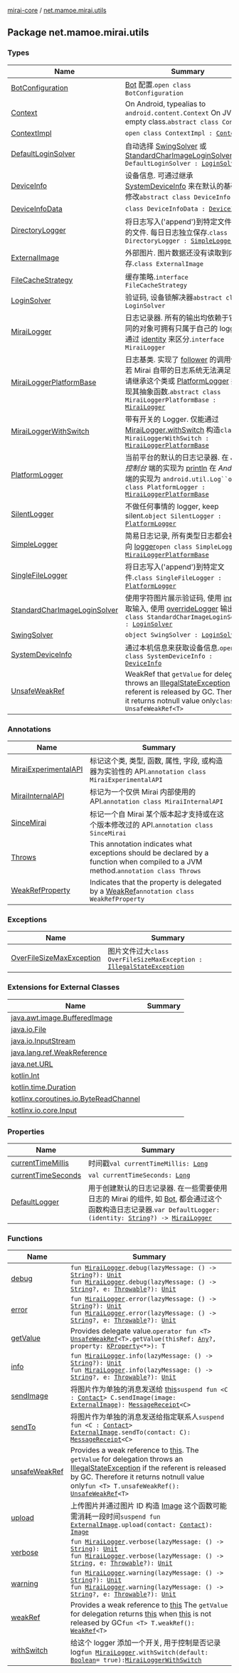 [mirai-core](../index.md) / [net.mamoe.mirai.utils](./index.md)

## Package net.mamoe.mirai.utils

### Types

| Name | Summary |
|---|---|
| [BotConfiguration](-bot-configuration/index.md) | [Bot](../net.mamoe.mirai/-bot/index.md) 配置.`open class BotConfiguration` |
| [Context](-context/index.md) | On Android, typealias to `android.content.Context` On JVM, empty class.`abstract class Context` |
| [ContextImpl](-context-impl/index.md) | `open class ContextImpl : `[`Context`](-context/index.md) |
| [DefaultLoginSolver](-default-login-solver/index.md) | 自动选择 [SwingSolver](-swing-solver/index.md) 或 [StandardCharImageLoginSolver](-standard-char-image-login-solver/index.md)`class DefaultLoginSolver : `[`LoginSolver`](-login-solver/index.md) |
| [DeviceInfo](-device-info/index.md) | 设备信息. 可通过继承 [SystemDeviceInfo](-system-device-info/index.md) 来在默认的基础上修改`abstract class DeviceInfo` |
| [DeviceInfoData](-device-info-data/index.md) | `class DeviceInfoData : `[`DeviceInfo`](-device-info/index.md) |
| [DirectoryLogger](-directory-logger/index.md) | 将日志写入('append')到特定文件夹中的文件. 每日日志独立保存.`class DirectoryLogger : `[`SimpleLogger`](-simple-logger/index.md) |
| [ExternalImage](-external-image/index.md) | 外部图片. 图片数据还没有读取到内存.`class ExternalImage` |
| [FileCacheStrategy](-file-cache-strategy/index.md) | 缓存策略.`interface FileCacheStrategy` |
| [LoginSolver](-login-solver/index.md) | 验证码, 设备锁解决器`abstract class LoginSolver` |
| [MiraiLogger](-mirai-logger/index.md) | 日志记录器. 所有的输出均依赖于它. 不同的对象可拥有只属于自己的 logger. 通过 [identity](-mirai-logger/identity.md) 来区分.`interface MiraiLogger` |
| [MiraiLoggerPlatformBase](-mirai-logger-platform-base/index.md) | 日志基类. 实现了 [follower](-mirai-logger-platform-base/follower.md) 的调用传递. 若 Mirai 自带的日志系统无法满足需求, 请继承这个类或 [PlatformLogger](-platform-logger/index.md) 并实现其抽象函数.`abstract class MiraiLoggerPlatformBase : `[`MiraiLogger`](-mirai-logger/index.md) |
| [MiraiLoggerWithSwitch](-mirai-logger-with-switch/index.md) | 带有开关的 Logger. 仅能通过 [MiraiLogger.withSwitch](with-switch.md) 构造`class MiraiLoggerWithSwitch : `[`MiraiLoggerPlatformBase`](-mirai-logger-platform-base/index.md) |
| [PlatformLogger](-platform-logger/index.md) | 当前平台的默认的日志记录器. 在 *JVM 控制台* 端的实现为 [println](https://kotlinlang.org/api/latest/jvm/stdlib/kotlin.io/println.html) 在 *Android* 端的实现为 `android.util.Log``open class PlatformLogger : `[`MiraiLoggerPlatformBase`](-mirai-logger-platform-base/index.md) |
| [SilentLogger](-silent-logger/index.md) | 不做任何事情的 logger, keep silent.`object SilentLogger : `[`PlatformLogger`](-platform-logger/index.md) |
| [SimpleLogger](-simple-logger/index.md) | 简易日志记录, 所有类型日志都会被重定向 [logger](-simple-logger/logger.md)`open class SimpleLogger : `[`MiraiLoggerPlatformBase`](-mirai-logger-platform-base/index.md) |
| [SingleFileLogger](-single-file-logger/index.md) | 将日志写入('append')到特定文件.`class SingleFileLogger : `[`PlatformLogger`](-platform-logger/index.md) |
| [StandardCharImageLoginSolver](-standard-char-image-login-solver/index.md) | 使用字符图片展示验证码, 使用 [input](#) 获取输入, 使用 [overrideLogger](#) 输出`class StandardCharImageLoginSolver : `[`LoginSolver`](-login-solver/index.md) |
| [SwingSolver](-swing-solver/index.md) | `object SwingSolver : `[`LoginSolver`](-login-solver/index.md) |
| [SystemDeviceInfo](-system-device-info/index.md) | 通过本机信息来获取设备信息.`open class SystemDeviceInfo : `[`DeviceInfo`](-device-info/index.md) |
| [UnsafeWeakRef](-unsafe-weak-ref/index.md) | WeakRef that `getValue` for delegation throws an [IllegalStateException](https://kotlinlang.org/api/latest/jvm/stdlib/kotlin/-illegal-state-exception/index.html) if the referent is released by GC. Therefore it returns notnull value only`class UnsafeWeakRef<T>` |

### Annotations

| Name | Summary |
|---|---|
| [MiraiExperimentalAPI](-mirai-experimental-a-p-i/index.md) | 标记这个类, 类型, 函数, 属性, 字段, 或构造器为实验性的 API.`annotation class MiraiExperimentalAPI` |
| [MiraiInternalAPI](-mirai-internal-a-p-i/index.md) | 标记为一个仅供 Mirai 内部使用的 API.`annotation class MiraiInternalAPI` |
| [SinceMirai](-since-mirai/index.md) | 标记一个自 Mirai 某个版本起才支持或在这个版本修改过的 API.`annotation class SinceMirai` |
| [Throws](-throws/index.md) | This annotation indicates what exceptions should be declared by a function when compiled to a JVM method.`annotation class Throws` |
| [WeakRefProperty](-weak-ref-property/index.md) | Indicates that the property is delegated by a [WeakRef](-weak-ref/index.md)`annotation class WeakRefProperty` |

### Exceptions

| Name | Summary |
|---|---|
| [OverFileSizeMaxException](-over-file-size-max-exception/index.md) | 图片文件过大`class OverFileSizeMaxException : `[`IllegalStateException`](https://kotlinlang.org/api/latest/jvm/stdlib/kotlin/-illegal-state-exception/index.html) |

### Extensions for External Classes

| Name | Summary |
|---|---|
| [java.awt.image.BufferedImage](java.awt.image.-buffered-image/index.md) |  |
| [java.io.File](java.io.-file/index.md) |  |
| [java.io.InputStream](java.io.-input-stream/index.md) |  |
| [java.lang.ref.WeakReference](java.lang.ref.-weak-reference/index.md) |  |
| [java.net.URL](java.net.-u-r-l/index.md) |  |
| [kotlin.Int](kotlin.-int/index.md) |  |
| [kotlin.time.Duration](kotlin.time.-duration/index.md) |  |
| [kotlinx.coroutines.io.ByteReadChannel](kotlinx.coroutines.io.-byte-read-channel/index.md) |  |
| [kotlinx.io.core.Input](kotlinx.io.core.-input/index.md) |  |

### Properties

| Name | Summary |
|---|---|
| [currentTimeMillis](current-time-millis.md) | 时间戳`val currentTimeMillis: `[`Long`](https://kotlinlang.org/api/latest/jvm/stdlib/kotlin/-long/index.html) |
| [currentTimeSeconds](current-time-seconds.md) | `val currentTimeSeconds: `[`Long`](https://kotlinlang.org/api/latest/jvm/stdlib/kotlin/-long/index.html) |
| [DefaultLogger](-default-logger.md) | 用于创建默认的日志记录器. 在一些需要使用日志的 Mirai 的组件, 如 [Bot](../net.mamoe.mirai/-bot/index.md), 都会通过这个函数构造日志记录器.`var DefaultLogger: (identity: `[`String`](https://kotlinlang.org/api/latest/jvm/stdlib/kotlin/-string/index.html)`?) -> `[`MiraiLogger`](-mirai-logger/index.md) |

### Functions

| Name | Summary |
|---|---|
| [debug](debug.md) | `fun `[`MiraiLogger`](-mirai-logger/index.md)`.debug(lazyMessage: () -> `[`String`](https://kotlinlang.org/api/latest/jvm/stdlib/kotlin/-string/index.html)`?): `[`Unit`](https://kotlinlang.org/api/latest/jvm/stdlib/kotlin/-unit/index.html)<br>`fun `[`MiraiLogger`](-mirai-logger/index.md)`.debug(lazyMessage: () -> `[`String`](https://kotlinlang.org/api/latest/jvm/stdlib/kotlin/-string/index.html)`?, e: `[`Throwable`](https://kotlinlang.org/api/latest/jvm/stdlib/kotlin/-throwable/index.html)`?): `[`Unit`](https://kotlinlang.org/api/latest/jvm/stdlib/kotlin/-unit/index.html) |
| [error](error.md) | `fun `[`MiraiLogger`](-mirai-logger/index.md)`.error(lazyMessage: () -> `[`String`](https://kotlinlang.org/api/latest/jvm/stdlib/kotlin/-string/index.html)`?): `[`Unit`](https://kotlinlang.org/api/latest/jvm/stdlib/kotlin/-unit/index.html)<br>`fun `[`MiraiLogger`](-mirai-logger/index.md)`.error(lazyMessage: () -> `[`String`](https://kotlinlang.org/api/latest/jvm/stdlib/kotlin/-string/index.html)`?, e: `[`Throwable`](https://kotlinlang.org/api/latest/jvm/stdlib/kotlin/-throwable/index.html)`?): `[`Unit`](https://kotlinlang.org/api/latest/jvm/stdlib/kotlin/-unit/index.html) |
| [getValue](get-value.md) | Provides delegate value.`operator fun <T> `[`UnsafeWeakRef`](-unsafe-weak-ref/index.md)`<T>.getValue(thisRef: `[`Any`](https://kotlinlang.org/api/latest/jvm/stdlib/kotlin/-any/index.html)`?, property: `[`KProperty`](https://kotlinlang.org/api/latest/jvm/stdlib/kotlin.reflect/-k-property/index.html)`<*>): T` |
| [info](info.md) | `fun `[`MiraiLogger`](-mirai-logger/index.md)`.info(lazyMessage: () -> `[`String`](https://kotlinlang.org/api/latest/jvm/stdlib/kotlin/-string/index.html)`?): `[`Unit`](https://kotlinlang.org/api/latest/jvm/stdlib/kotlin/-unit/index.html)<br>`fun `[`MiraiLogger`](-mirai-logger/index.md)`.info(lazyMessage: () -> `[`String`](https://kotlinlang.org/api/latest/jvm/stdlib/kotlin/-string/index.html)`?, e: `[`Throwable`](https://kotlinlang.org/api/latest/jvm/stdlib/kotlin/-throwable/index.html)`?): `[`Unit`](https://kotlinlang.org/api/latest/jvm/stdlib/kotlin/-unit/index.html) |
| [sendImage](send-image.md) | 将图片作为单独的消息发送给 [this](send-image/-this-.md)`suspend fun <C : `[`Contact`](../net.mamoe.mirai.contact/-contact/index.md)`> C.sendImage(image: `[`ExternalImage`](-external-image/index.md)`): `[`MessageReceipt`](../net.mamoe.mirai.message/-message-receipt/index.md)`<C>` |
| [sendTo](send-to.md) | 将图片作为单独的消息发送给指定联系人`suspend fun <C : `[`Contact`](../net.mamoe.mirai.contact/-contact/index.md)`> `[`ExternalImage`](-external-image/index.md)`.sendTo(contact: C): `[`MessageReceipt`](../net.mamoe.mirai.message/-message-receipt/index.md)`<C>` |
| [unsafeWeakRef](unsafe-weak-ref.md) | Provides a weak reference to [this](unsafe-weak-ref/-this-.md). The `getValue` for delegation throws an [IllegalStateException](https://kotlinlang.org/api/latest/jvm/stdlib/kotlin/-illegal-state-exception/index.html) if the referent is released by GC. Therefore it returns notnull value only`fun <T> T.unsafeWeakRef(): `[`UnsafeWeakRef`](-unsafe-weak-ref/index.md)`<T>` |
| [upload](upload.md) | 上传图片并通过图片 ID 构造 [Image](../net.mamoe.mirai.message.data/-image/index.md) 这个函数可能需消耗一段时间`suspend fun `[`ExternalImage`](-external-image/index.md)`.upload(contact: `[`Contact`](../net.mamoe.mirai.contact/-contact/index.md)`): `[`Image`](../net.mamoe.mirai.message.data/-image/index.md) |
| [verbose](verbose.md) | `fun `[`MiraiLogger`](-mirai-logger/index.md)`.verbose(lazyMessage: () -> `[`String`](https://kotlinlang.org/api/latest/jvm/stdlib/kotlin/-string/index.html)`): `[`Unit`](https://kotlinlang.org/api/latest/jvm/stdlib/kotlin/-unit/index.html)<br>`fun `[`MiraiLogger`](-mirai-logger/index.md)`.verbose(lazyMessage: () -> `[`String`](https://kotlinlang.org/api/latest/jvm/stdlib/kotlin/-string/index.html)`, e: `[`Throwable`](https://kotlinlang.org/api/latest/jvm/stdlib/kotlin/-throwable/index.html)`?): `[`Unit`](https://kotlinlang.org/api/latest/jvm/stdlib/kotlin/-unit/index.html) |
| [warning](warning.md) | `fun `[`MiraiLogger`](-mirai-logger/index.md)`.warning(lazyMessage: () -> `[`String`](https://kotlinlang.org/api/latest/jvm/stdlib/kotlin/-string/index.html)`?): `[`Unit`](https://kotlinlang.org/api/latest/jvm/stdlib/kotlin/-unit/index.html)<br>`fun `[`MiraiLogger`](-mirai-logger/index.md)`.warning(lazyMessage: () -> `[`String`](https://kotlinlang.org/api/latest/jvm/stdlib/kotlin/-string/index.html)`?, e: `[`Throwable`](https://kotlinlang.org/api/latest/jvm/stdlib/kotlin/-throwable/index.html)`?): `[`Unit`](https://kotlinlang.org/api/latest/jvm/stdlib/kotlin/-unit/index.html) |
| [weakRef](weak-ref.md) | Provides a weak reference to [this](weak-ref/-this-.md) The `getValue` for delegation returns [this](weak-ref/-this-.md) when [this](weak-ref/-this-.md) is not released by GC`fun <T> T.weakRef(): `[`WeakRef`](-weak-ref/index.md)`<T>` |
| [withSwitch](with-switch.md) | 给这个 logger 添加一个开关, 用于控制是否记录 log`fun `[`MiraiLogger`](-mirai-logger/index.md)`.withSwitch(default: `[`Boolean`](https://kotlinlang.org/api/latest/jvm/stdlib/kotlin/-boolean/index.html)` = true): `[`MiraiLoggerWithSwitch`](-mirai-logger-with-switch/index.md) |
